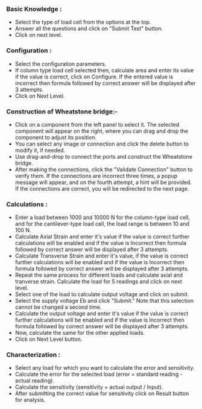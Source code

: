 
### Basic Knowledge :
- Select the type of load cell from the options at the top. 
- Answer all the questions and click on "Submit Test" button.
- Click on next level.

### Configuration :
- Select the configuration parameters.
- If column type load cell selected then, calculate area and enter its value if the value is correct, click on Configure. If the entered value is incorrect then formula followed by correct answer will be displayed after 3 attempts. 
- Click on Next Level.

### Construction of Wheatstone bridge:-
- Click on a component from the left panel to select it. The selected component will appear on the right, where you can drag and drop the component to adjust its position.
- You can select any image or connection and click the delete button to modify it, if needed.
- Use drag-and-drop to connect the ports and construct the Wheatstone bridge.
- After making the connections, click the "Validate Connection" button to verify them. If the connections are incorrect three times, a popup message will appear, and on the fourth attempt, a hint will be provided. If the connections are correct, you will be redirected to the next page. 

### Calculations : 
- Enter a load between 1000 and 10000 N for the column-type load cell, and for the cantilever-type load cell, the load range is between 10 and 100 N.
- Calculate Axial Strain and enter it's value if the value is correct further calculations will be enabled and if the value is Incorrect then formula followed by correct answer will be displayed after 3 attempts.
- Calculate Transverse Strain and enter it's value, if the value is correct further calculations will be enabled and if the value is Incorrect then formula followed by correct answer will be displayed after 3 attempts.
- Repeat the same process for different loads and calculate axial and tranverse strain. Calculate the load for 5 readings and click on next level.
- Select one of the load to calculate output voltage and click on submit. 
- Select the supply voltage Eb and click "Submit." Note that this selection cannot be changed a second time.
- Calculate the output voltage and enter it's value if the value is correct further calculations will be enabled and if the value is Incorrect then formula followed by correct answer will be displayed after 3 attempts.
- Now, calculate the same for the other applied loads.
- Click on Next Level button.

### Characterization :
- Select any load for which you want to calculate the error and sensitivity.
- Calculate the error for the selected load (error = standard reading - actual reading).
- Calculate the sensitivity (sensitivity = actual output / Input).
- After submitting the correct value for sensitivity click on Result button for analysis. 